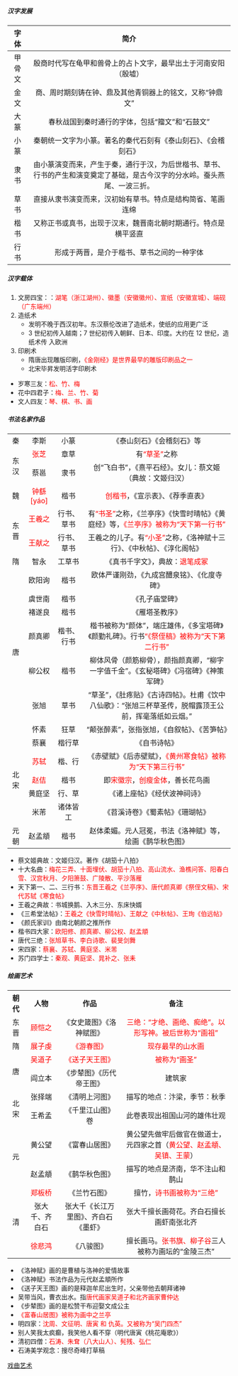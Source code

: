 ##### 汉字发展

|  字体  |                             简介                             |
| :----: | :----------------------------------------------------------: |
| 甲骨文 | 殷商时代写在龟甲和兽骨上的占卜文字，最早出土于河南安阳（殷墟） |
|  金文  |   商、周时期刻铸在钟、鼎及其他青铜器上的铭文，又称“钟鼎文”   |
|  大篆  |        春秋战国到秦时通行的字体，包括“籀文”和“石鼓文”        |
|  小篆  | 秦朝统一文字为小篆。著名的秦代石刻有《泰山刻石》、《会稽刻石》 |
|  隶书  | 由小篆演变而来，产生于秦，通行于汉，为后世楷书、草书、行书的产生和演变奠定了基础，是古今汉字的分水岭。蚕头燕尾、一波三折。 |
|  草书  |  直接从隶书演变而来，汉初始有草书。特点是结构简省、笔画连绵  |
|  楷书  | 又称正书或真书，出现于汉末，魏晋南北朝时期通行。特点是横平竖直 |
|  行书  |          形成于两晋，是介于楷书、草书之间的一种字体          |

##### 汉字载体

1. 文房四宝：：<font color=red>湖笔（浙江湖州）、徽墨（安徽徽州）、宣纸（安徽宣城）、端砚（广东端州） </font>
2. 造纸术
   - 发明不晚于西汉初年。东汉蔡伦改进了造纸术，使纸的应用更广泛
   - 3 世纪初传入越南；7 世纪初传入朝鲜、日本、印度。大约在 12 世纪，造纸术传 入欧洲
3. 印刷术
   - 隋唐出现雕版印刷，<font color=red>《金刚经》是世界最早的雕版印刷品之一</font>
   - 北宋毕昇发明活字印刷术

- 岁寒三友：<font color=red>松、竹、梅</font>
- 花中四君子：<font color=red>梅、兰、竹、菊</font>
- 文人四友：<font color=red>琴、棋、书、画</font>

##### 书法名家作品

<table>
    <tr align="center">
        <td>秦</td>
        <td>李斯</td>
        <td>小篆</td>
        <td>《泰山刻石》《会稽刻石》等</td>
    </tr>
    <tr align="center">
        <td rowspan="2">东汉</td>
        <td><font color=red>张芝</font></td>
        <td>章草</td>
        <td>有<font color=red>“草圣”</font>之称</td>
    </tr>
    <tr align="center">
        <td>蔡邕</td>
        <td>隶书</td>
        <td>创“飞白书”，《熹平石经》。女儿：蔡文姬（典故：文姬归汉）</td>
    </tr>
    <tr align="center">
        <td>魏</td>
        <td><font color=red>钟繇[yáo]</font></td>
        <td>楷书</td>
        <td><font color=red>创楷书</font>，《宣示表》、《荐季直表》</td>
    </tr>
    <tr align="center">
        <td rowspan="2">东晋</td>
        <td><font color=red>王羲之</font></td>
        <td>行书、草书</td>
        <td>有<font color=red>“书圣”</font>之称，《兰亭序》《快雪时晴帖》《黄庭经》等，<font color=red>《兰亭序》被称为“天下第一行书”</font>
</td>
    </tr>
    <tr align="center">
        <td><font color=red>王献之</font></td>
        <td>行书、草书</td>
        <td>王羲之的儿子。有<font color=red>“小圣”</font>之称，《洛神赋十三行》、《中秋帖》、《淳化阁帖》</td>
    </tr>
    <tr align="center">
        <td>隋</td>
        <td>智永</td>
        <td>工草书</td>
    	<td>《真书千字文》，典故：<font color=red>退笔成冢</font></td>
    </tr>
    <tr align="center">
        <td rowspan="7">唐</td>
        <td>欧阳询</td>
        <td>楷书</td>
        <td>欧体严谨刚劲，《九成宫醴泉铭》、《化度寺碑》</td>
    </tr>
    <tr align="center">
        <td>虞世南</td>
        <td>楷书</td>
        <td>《孔子庙堂碑》</td>
    </tr>
    <tr align="center">
        <td>褚遂良</td>
        <td>楷书</td>
        <td>《雁塔圣教序》</td>
    </tr>
    <tr align="center">
        <td>颜真卿</td>
        <td>楷书、行书</td>
        <td>楷书被称为“颜体”，端庄雄伟，《多宝塔碑》《颜勤礼碑》。行书<font color=red>“《祭侄稿》被称为“天下第二行书”</font></td>
    </tr>
    <tr align="center">
        <td>柳公权</td>
        <td>楷书</td>
        <td>柳体风骨（颜筋柳骨），颜指颜真卿，“柳字一字值千金”。《玄秘塔碑》《冯宿碑》《神策军碑》
</td>
    </tr>
    <tr align="center">
        <td>张旭</td>
        <td>草书</td>
        <td>“草圣”，《肚疼贴》《古诗四帖》。杜甫《饮中八仙歌》：“张旭三杯草圣传，脱帽露顶王公前，挥毫落纸如云烟。”</td>
    </tr>
	<tr align="center">
        <td>怀素</td>
        <td>狂草</td>
        <td>“颠张醉素”，张指张旭，《自叙帖》、《苦笋帖》</td>
	</tr>
	<tr align="center">
        <td  rowspan="5">北宋</td>
        <td>蔡襄</td>
        <td>楷行草</td>
        <td>《自书诗帖》</td>
	</tr>
	<tr align="center">
        <td><font color=red>苏轼</font></td>
        <td>楷、行</td>
        <td>《赤壁赋》《后赤壁赋》，<font color=red>《黄州寒食帖》被称为“天下第三行书”</font></td>
	</tr>
	<tr align="center">
        <td><font color=red>赵佶</font></td>
        <td>楷书</td>
        <td>即<font color=red>宋徽宗</font>，<font color=red>创瘦金体</font>，善长花鸟画</td>
	</tr>
	<tr align="center">
        <td>黄庭坚</td>
        <td>行、草</td>
        <td>《诸上座帖》《经伏波神祠诗》</td>
	</tr>
	<tr align="center">
        <td>米芾</td>
        <td>诸体皆工</td>
        <td>《苕溪诗卷》《蜀素帖》《珊瑚帖》</td>
	</tr>
	<tr align="center">
		<td>元朝</td>
		<td>赵孟頫</td>
		<td>楷书</td>
		<td>赵体柔媚。元人冠冕，书法《洛神赋》等，绘画《鹊华秋色图》</td>
	</tr>
</table>

- 蔡文姬典故：文姬归汉。著作《胡笳十八拍》
- 十大名曲：<font color=red>梅花三弄、十面埋伏、胡笳十八拍、高山流水、渔樵问答、阳春白雪、汉宫秋月、夕阳箫鼓、广陵散、平沙落雁</font>
- 天下第一、二、三行书：<font color=red>东晋王羲之《兰亭序》、唐代颜真卿《祭侄文稿》、宋代苏轼《寒食帖》</font>
- 王羲之典故：书城换鹅、入木三分、东床快婿
- 《三希堂法帖》：<font color=red>王羲之《快雪时晴帖》、王献之《中秋帖》、王珣《伯远帖》</font>
- 《颜氏家训》由南北朝颜之推所作
- 楷书四大家：<font color=red>欧阳修、颜真卿、柳公权、赵孟頫</font>
- 唐代三绝：<font color=red>张旭草书、李白诗歌、裴旻剑舞</font>
- 宋四家：<font color=red>蔡襄、苏轼、黄庭坚、米芾</font>
- 苏门四学士：<font color=red>秦观、黄庭坚、晁补之、张耒</font>

##### 绘画艺术

<table>
    <tr align="center">
        <th>朝代</th>
        <th>人物</th>
        <th>作品</th>
        <th>备注</th>
    </tr>
    <tr align="center">
        <td>东晋</td>
        <td><font color=red>顾恺之</font></td>
        <td>《女史箴图》《洛神赋图》</td>
        <td><font color=red>三绝：“才绝、画绝、痴绝”。以形写神。被后世称为<font color=red>“画祖”</font></td>
    </tr>
    <tr align="center">
        <td>隋</td>
        <td><font color=red>展子虔</font></td>
        <td><font color=red>《游春图》</font></td>
        <td><font color=red>现存最早的山水画</font></td>
    </tr>
    <tr align="center">
        <td  rowspan="2">唐</td>
        <td><font color=red>吴道子</font></td>
        <td><font color=red>《送子天王图》</font></td>
        <td><font color=red>被称为“画圣”</font></td>
    </tr>
    <tr align="center">
        <td>阎立本</td>
        <td>《步辇图》《历代帝王图》</td>
        <td>建筑家</td>
    </tr>
    <tr align="center">
        <td rowspan="2">北宋</td>
        <td>张择端</td>
        <td>《清明上河图》</td>
        <td>描写的地点：汴梁，季节：秋季</td>
    </tr>
    <tr align="center">
        <td>王希孟</td>
        <td>《千里江山图》卷</td>
        <td>此卷表现出祖国山河的雄伟壮观</td>
    </tr>
    <tr align="center">
        <td  rowspan="2">元</td>
        <td>黄公望</td>
        <td>《富春山居图》</td>
        <td>黄公望先做牢后做官在做道士，元四家之首（<font color=red>黄公望、赵孟頫、吴镇、王蒙</font>）</td>
    <tr align="center">
        <td>赵孟頫</td>
        <td>《鹊华秋色图》</td>
        <td>描写的地点是济南，华不注山和鹊山</td>
    </tr>
    <tr align="center">
        <td  rowspan="3">清</td>
        <td><font color=red>郑板桥</font></td>
        <td>《兰竹石图》</td>
        <td>擅竹，<font color=red><font color=red>诗书画被称为“三绝”</font></td>
    </tr>
    <tr align="center">
        <td>张大千、齐白石</td>
        <td>张大千《长江万里图》、齐白石《墨虾》</td>
        <td>张大千擅长画荷花。齐白石擅长画虾南张北齐</td>
    </tr>
    <tr align="center">
        <td><font color=red>徐悲鸿</font></td>
        <td>《八骏图》</td>
        <td>擅长画马。<font color=red>张书旗、柳子谷</font>三人被称为画坛的“金陵三杰”</td>
    </tr>
</table>

- 《洛神赋》画的是曹植与洛神的爱情故事
- 《洛神赋》书法作品为元代赵孟頫所作
- 《送子天王图》画的是释迦牟尼出生时，父亲带他去朝拜诸神
- 吴带当风，曹衣出水。指<font color=red>唐代画家吴道子和北齐画家曹仲达</font>
- 《步辇图》画的是松赞干布迎娶文成公主
- <font color=red>《富春山居图》被称为画中之兰亭</font>
- 明四家：<font color=red>沈周、文征明、唐寅 和 仇英。又被称为“吴门四杰”</font>
- 别人笑我太疯癫，我笑他人看不穿（明代唐寅《桃花庵歌》）
- 清初四僧：<font color=red>石涛、朱耷（八大山人）、髡残、弘仁</font>
- 石涛美学观念：搜尽奇峰打草稿

[戏曲艺术](lsrw/zgwh/xqys/)
